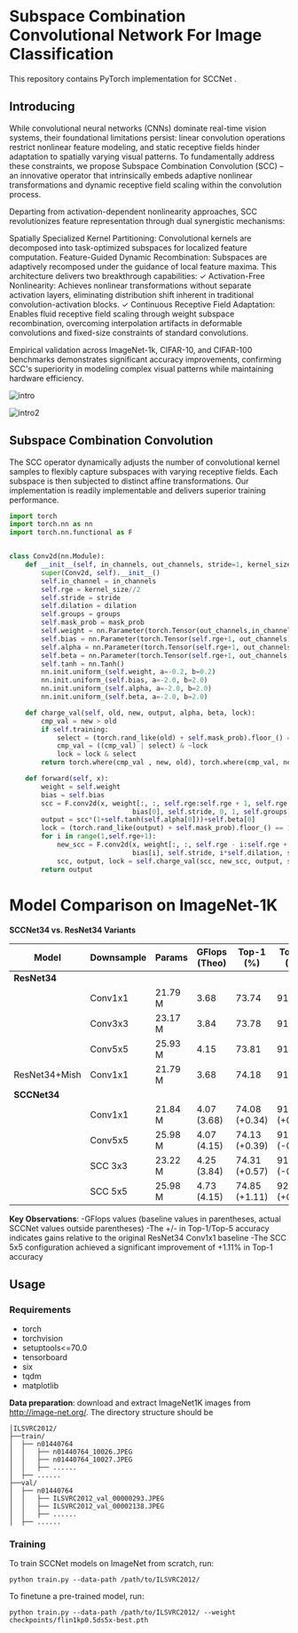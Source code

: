 # Subspace Combination Convolutional Network For Image Classification

This repository contains PyTorch implementation for SCCNet .

## Introducing

While convolutional neural networks (CNNs) dominate real-time vision systems, their foundational limitations persist: linear convolution operations restrict nonlinear feature modeling, and static receptive fields hinder adaptation to spatially varying visual patterns. To fundamentally address these constraints, we propose ​​Subspace Combination Convolution (SCC)​​ – an innovative operator that intrinsically embeds adaptive nonlinear transformations and dynamic receptive field scaling within the convolution process.

Departing from activation-dependent nonlinearity approaches, SCC revolutionizes feature representation through dual synergistic mechanisms:

​​Spatially Specialized Kernel Partitioning​​: Convolutional kernels are decomposed into task-optimized subspaces for localized feature computation.
​​Feature-Guided Dynamic Recombination​​: Subspaces are adaptively recomposed under the guidance of local feature maxima.
This architecture delivers two breakthrough capabilities:
✓ ​​Activation-Free Nonlinearity​​: Achieves nonlinear transformations without separate activation layers, eliminating distribution shift inherent in traditional convolution-activation blocks.
✓ ​​Continuous Receptive Field Adaptation​​: Enables fluid receptive field scaling through weight subspace recombination, overcoming interpolation artifacts in deformable convolutions and fixed-size constraints of standard convolutions.

Empirical validation across ImageNet-1k, CIFAR-10, and CIFAR-100 benchmarks demonstrates significant accuracy improvements, confirming SCC's superiority in modeling complex visual patterns while maintaining hardware efficiency.

![intro](figs/frame.png)

![intro2](figs/sccnet.png)

## Subspace Combination Convolution

The SCC operator dynamically adjusts the number of convolutional kernel samples to flexibly capture subspaces with varying receptive fields. Each subspace is then subjected to distinct affine transformations. Our implementation is readily implementable and delivers superior training performance.​

```python
import torch
import torch.nn as nn
import torch.nn.functional as F


class Conv2d(nn.Module):
    def __init__(self, in_channels, out_channels, stride=1, kernel_size = 3, dilation=1, groups=1, mask_prob=0.005):
        super(Conv2d, self).__init__()
        self.in_channel = in_channels
        self.rge = kernel_size//2
        self.stride = stride
        self.dilation = dilation
        self.groups = groups
        self.mask_prob = mask_prob
        self.weight = nn.Parameter(torch.Tensor(out_channels,in_channels,kernel_size,kernel_size))
        self.bias = nn.Parameter(torch.Tensor(self.rge+1, out_channels))
        self.alpha = nn.Parameter(torch.Tensor(self.rge+1, out_channels,1,1))
        self.beta = nn.Parameter(torch.Tensor(self.rge+1, out_channels,1,1))
        self.tanh = nn.Tanh()
        nn.init.uniform_(self.weight, a=-0.2, b=0.2)
        nn.init.uniform_(self.bias, a=-2.0, b=2.0)
        nn.init.uniform_(self.alpha, a=-2.0, b=2.0)
        nn.init.uniform_(self.beta, a=-2.0, b=2.0)

    def charge_val(self, old, new, output, alpha, beta, lock):
        cmp_val = new > old
        if self.training:
            select = (torch.rand_like(old) + self.mask_prob).floor_() == 1.0
            cmp_val = ((cmp_val) | select) & ~lock
            lock = lock & select
        return torch.where(cmp_val , new, old), torch.where(cmp_val, new*(1+self.tanh(alpha))+beta, output), lock

    def forward(self, x):
        weight = self.weight
        bias = self.bias
        scc = F.conv2d(x, weight[:, :, self.rge:self.rge + 1, self.rge:self.rge + 1],
                               bias[0], self.stride, 0, 1, self.groups)
        output = scc*(1+self.tanh(self.alpha[0]))+self.beta[0]
        lock = (torch.rand_like(output) + self.mask_prob).floor_() == 1.0
        for i in range(1,self.rge+1):
            new_scc = F.conv2d(x, weight[:, :, self.rge - i:self.rge + i + 1, self.rge - i:self.rge + i + 1],
                               bias[i], self.stride, i*self.dilation, self.dilation, self.groups)
            scc, output, lock = self.charge_val(scc, new_scc, output, self.alpha[i], self.beta[i], lock)
        return output

```

# Model Comparison on ImageNet-1K

**SCCNet34 vs. ResNet34 Variants**

| Model             | Downsample  | Params   | GFlops (Theo) | Top-1 (%) | Top-5 (%) |
|-------------------|-------------|----------|---------------|-----------|-----------|
| **ResNet34**      |             |          |               |           |           |
|                   | Conv1x1     | 21.79 M  | 3.68          | 73.74     | 91.80     |
|                   | Conv3x3     | 23.17 M  | 3.84          | 73.78     | 91.74     |
|                   | Conv5x5     | 25.93 M  | 4.15          | 73.81     | 91.69     |
| ResNet34+Mish     | Conv1x1     | 21.79 M  | 3.68          | 74.18     | 91.67     |
| **SCCNet34**      |             |          |               |           |           |
|                   | Conv1x1     | 21.84 M  | 4.07 (3.68)   | 74.08 (+0.34) | 91.83 (+0.03) |
|                   | Conv5x5     | 25.98 M  | 4.07 (4.15)   | 74.13 (+0.39) | 91.71 (-0.09) |
|                   | SCC 3x3     | 23.22 M  | 4.25 (3.84)   | 74.31 (+0.57) | 91.75 (-0.05) |
|                   | SCC 5x5     | 25.98 M  | 4.73 (4.15)   | 74.85 (+1.11) | 92.06 (+0.26) |

**Key Observations**:
-GFlops values (baseline values in parentheses, actual SCCNet values outside parentheses)
-The +/- in Top-1/Top-5 accuracy indicates gains relative to the original ResNet34 Conv1x1 baseline
-The SCC 5x5 configuration achieved a significant improvement of ​​+1.11%​​ in Top-1 accuracy



## Usage

### Requirements

- torch
- torchvision
- setuptools<=70.0
- tensorboard
- six
- tqdm
- matplotlib


**Data preparation**: download and extract ImageNet1K images from http://image-net.org/. The directory structure should be

```
│ILSVRC2012/
├──train/
│  ├── n01440764
│  │   ├── n01440764_10026.JPEG
│  │   ├── n01440764_10027.JPEG
│  │   ├── ......
│  ├── ......
├──val/
│  ├── n01440764
│  │   ├── ILSVRC2012_val_00000293.JPEG
│  │   ├── ILSVRC2012_val_00002138.JPEG
│  │   ├── ......
│  ├── ......
```


### Training

To train SCCNet models on ImageNet from scratch, run:

```
python train.py --data-path /path/to/ILSVRC2012/
```

To finetune a pre-trained model, run:

```
python train.py --data-path /path/to/ILSVRC2012/ --weight checkpoints/flin1kp0.5ds5x-best.pth 
```
